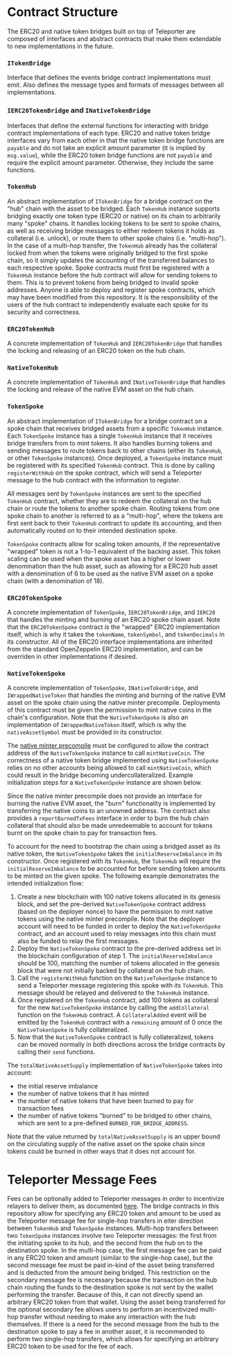# Contract Structure

The ERC20 and native token bridges built on top of Teleporter are composed of interfaces and abstract contracts that make them extendable to new implementations in the future.

### `ITokenBridge`
Interface that defines the events bridge contract implementations must emit. Also defines the message types and formats of messages between all implementations.

### `IERC20TokenBridge` and `INativeTokenBridge`
Interfaces that define the external functions for interacting with bridge contract implementations of each type. ERC20 and native token bridge interfaces vary from each other in that the native token bridge functions are `payable` and do not take an explicit amount parameter (it is implied by `msg.value`), while the ERC20 token bridge functions are not `payable` and require the explicit amount parameter. Otherwise, they include the same functions.

### `TokenHub`
An abstract implementation of `ITokenBridge` for a bridge contract on the "hub" chain with the asset to be bridged. Each `TokenHub` instance supports bridging exactly one token type (ERC20 or native) on its chain to arbitrarily many "spoke" chains. It handles locking tokens to be sent to spoke chains, as well as receiving bridge messages to either redeem tokens it holds as collateral (i.e. unlock), or route them to other spoke chains (i.e. "multi-hop"). In the case of a multi-hop transfer, the `TokenHub` already has the collateral locked from when the tokens were originally bridged to the first spoke chain, so it simply updates the accounting of the transferred balances to each respective spoke. Spoke contracts must first be registered with a `TokenHub` instance before the hub contract will allow for sending tokens to them. This is to prevent tokens from being bridged to invalid spoke addresses. Anyone is able to deploy and register spoke contracts, which may have been modified from this repository. It is the responsibility of the users of the hub contract to independently evaluate each spoke for its security and correctness.

### `ERC20TokenHub`
A concrete implementation of `TokenHub` and `IERC20TokenBridge` that handles the locking and releasing of an ERC20 token on the hub chain.

### `NativeTokenHub`
A concrete implementation of `TokenHub` and `INativeTokenBridge` that handles the locking and release of the native EVM asset on the hub chain.

### `TokenSpoke`
An abstract implementation of `ITokenBridge` for a bridge contract on a spoke chain that receives bridged assets from a specific `TokenHub` instance. Each `TokenSpoke` instance has a single `TokenHub` instance that it receives bridge transfers from to mint tokens. It also handles burning tokens and sending messages to route tokens back to other chains (either its `TokenHub`, or other `TokenSpoke` instances). Once deployed, a `TokenSpoke` instance must be registered with its specified `TokenHub` contract. This is done by calling `registerWithHub` on the spoke contract, which will send a Teleporter message to the hub contract with the information to register.

All messages sent by `TokenSpoke` instances are sent to the specified `TokenHub` contract, whether they are to redeem the collateral on the hub chain or route the tokens to another spoke chain. Routing tokens from one spoke chain to another is referred to as a "multi-hop", where the tokens are first sent back to their `TokenHub` contract to update its accounting, and then automatically routed on to their intended destination spoke.

`TokenSpoke` contracts allow for scaling token amounts, if the representative "wrapped" token is not a 1-to-1 equivalent of the backing asset. This token scaling can be used when the spoke asset has a higher or lower denomination than the hub asset, such as allowing for a ERC20 hub asset with a denomination of 6 to be used as the native EVM asset on a spoke chain (with a denomination of 18).

### `ERC20TokenSpoke`
A concrete implementation of `TokenSpoke`, `IERC20TokenBridge`, and `IERC20` that handles the minting and burning of an ERC20 spoke chain asset. Note that the `ERC20TokenSpoke` contract _is_ the "wrapped" ERC20 implementation itself, which is why it takes the `tokenName`, `tokenSymbol`, and `tokenDecimals` in its constructor. All of the ERC20 interface implementations are inherited from the standard OpenZeppelin ERC20 implementation, and can be overriden in other implementations if desired.

### `NativeTokenSpoke`
A concrete implementation of `TokenSpoke`, `INativeTokenBridge`, and `IWrappedNativeToken` that handles the minting and burning of the native EVM asset on the spoke chain using the native minter precompile. Deployments of this contract must be given the permission to mint native coins in the chain's configuration. Note that the `NativeTokenSpoke` is also an implementation of `IWrappedNativeToken` itself, which is why the `nativeAssetSymbol` must be provided in its constructor.

The [native minter precompile](https://docs.avax.network/build/subnet/upgrade/customize-a-subnet#minting-native-coins) must be configured to allow the contract address of the `NativeTokenSpoke` instance to call `mintNativeCoin`. The correctness of a native token bridge implemented using `NativeTokenSpoke` relies on no other accounts being allowed to call `mintNativeCoin`, which could result in the bridge becoming undercollateralized. Example initialization steps for a `NativeTokenSpoke` instance are shown below.

Since the native minter precompile does not provide an interface for burning the native EVM asset, the "burn" functionality is implemented by transferring the native coins to an unowned address. The contract also provides a `reportBurnedTxFees` interface in order to burn the hub chain collateral that should also be made unredeemable to account for tokens burnt on the spoke chain to pay for transaction fees.

To account for the need to bootstrap the chain using a bridged asset as its native token, the `NativeTokenSpoke` takes the `initialReserveImbalance` in its constructor. Once registered with its `TokenHub`, the `TokenHub` will require the `initialReserveImbalance` to be accounted for before sending token amounts to be minted on the given spoke. The following example demonstrates the intended initialization flow:

1. Create a new blockchain with 100 native tokens allocated in its genesis block, and set the pre-derived `NativeTokenSpoke` contract address (based on the deployer nonce) to have the permission to mint native tokens using the native minter precompile. Note that the deployer account will need to be funded in order to deploy the `NativeTokenSpoke` contract, and an account used to relay messages into this chain must also be funded to relay the first messages.
2. Deploy the `NativeTokenSpoke` contract to the pre-derived address set in the blockchain configuration of step 1. The `initialReserveImbalance` should be 100, matching the number of tokens allocated in the genesis block that were not initially backed by collateral on the hub chain.
3. Call the `registerWithHub` function on the `NativeTokenSpoke` instance to send a Teleporter message registering this spoke with its `TokenHub`. This message should be relayed and delivered to the `TokenHub` instance.
3. Once registered on the `TokenHub` contract, add 100 tokens as collateral for the new `NativeTokenSpoke` instance by calling the `addCollateral` function on the `TokenHub` contract. A `CollateralAdded` event will be emitted by the `TokenHub` contract with a `remaining` amount of 0 once the `NativeTokenSpoke` is fully collateralized.
4. Now that the `NativeTokenSpoke` contract is fully collateralized, tokens can be moved normally in both directions across the bridge contracts by calling their `send` functions.

The `totalNativeAssetSupply` implementation of `NativeTokenSpoke` takes into account:
- the initial reserve imbalance
- the number of native tokens that it has minted
- the number of native tokens that have been burned to pay for transaction fees
- the number of native tokens "burned" to be bridged to other chains, which are sent to a pre-defined `BURNED_FOR_BRIDGE_ADDRESS`.

Note that the value returned by `totalNativeAssetSupply` is an upper bound on the circulating supply of the native asset on the spoke chain since tokens could be burned in other ways that it does not account for.

# Teleporter Message Fees

Fees can be optionally added to Teleporter messages in order to incentivize relayers to deliver them, as documented [here](https://github.com/ava-labs/teleporter/tree/main/contracts/src/Teleporter#fees). The bridge contracts in this repository allow for specifying any ERC20 token and amount to be used as the Teleporter message fee for single-hop transfers in eiter direction between `TokenHub` and `TokenSpoke` instances. Multi-hop transfers between two `TokenSpoke` instances involve two Teleporter messages: the first from the initiating spoke to its hub, and the second from the hub on to the destination spoke. In the multi-hop case, the first message fee can be paid in any ERC20 token and amount (similar to the single-hop case), but the second message fee must be paid in-kind of the asset being transferred and is deducted from the amount being bridged. This restriction on the secondary message fee is necessary because the transaction on the hub chain routing the funds to the destination spoke is not sent by the wallet performing the transfer. Because of this, it can not directly spend an arbitrary ERC20 token from that wallet. Using the asset being transferred for the optional secondary fee allows users to perform an incentivized multi-hop transfer without needing to make any interaction with the hub themselves. If there is a need for the second message from the hub to the destination spoke to pay a fee in another asset, it is recommended to perform two single-hop transfers, which allows for specifying an arbitrary ERC20 token to be used for the fee of each.
